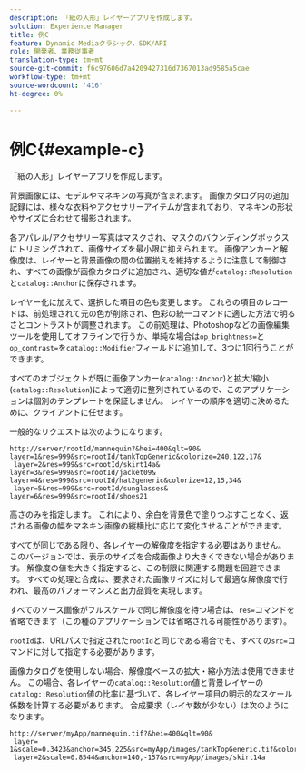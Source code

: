 ```yaml
---
description: 「紙の人形」レイヤーアプリを作成します。
solution: Experience Manager
title: 例C
feature: Dynamic Mediaクラシック，SDK/API
role: 開発者、業務従事者
translation-type: tm+mt
source-git-commit: f6c97606d7a4209427316d7367013ad9585a5cae
workflow-type: tm+mt
source-wordcount: '416'
ht-degree: 0%

---
```



# 例C{#example-c}

「紙の人形」レイヤーアプリを作成します。

背景画像には、モデルやマネキンの写真が含まれます。 画像カタログ内の追加記録には、様々な衣料やアクセサリーアイテムが含まれており、マネキンの形状やサイズに合わせて撮影されます。

各アパレル/アクセサリー写真はマスクされ、マスクのバウンディングボックスにトリミングされて、画像サイズを最小限に抑えられます。 画像アンカーと解像度は、レイヤーと背景画像の間の位置揃えを維持するように注意して制御され、すべての画像が画像カタログに追加され、適切な値が`catalog::Resolution`と`catalog::Anchor`に保存されます。

レイヤー化に加えて、選択した項目の色も変更します。 これらの項目のレコードは、前処理されて元の色が削除され、色彩の統一コマンドに適した方法で明るさとコントラストが調整されます。 この前処理は、Photoshopなどの画像編集ツールを使用してオフラインで行うか、単純な場合は`op_brightness=`と`op_contrast=`を`catalog::Modifier`フィールドに追加して、3つに1回行うことができます。

すべてのオブジェクトが既に画像アンカー(`catalog::Anchor`)と拡大/縮小(`catalog::Resolution`)によって適切に整列されているので、このアプリケーションは個別のテンプレートを保証しません。 レイヤーの順序を適切に決めるために、クライアントに任せます。

一般的なリクエストは次のようになります。

```
http://server/rootId/mannequin?&hei=400&qlt=90&
layer=1&res=999&src=rootId/tankTopGeneric&colorize=240,122,17&
 layer=2&res=999&src=rootId/skirt14a&
layer=3&res=999&src=rootId/jacket09&
layer=4&res=999&src=rootId/hat2generic&colorize=12,15,34&
 layer=5&res=999&src=rootId/sunglasses&
layer=6&res=999&src=rootId/shoes21
```

高さのみを指定します。 これにより、余白を背景色で塗りつぶすことなく、返される画像の幅をマネキン画像の縦横比に応じて変化させることができます。

すべてが同じである限り、各レイヤーの解像度を指定する必要はありません。 このバージョンでは、表示のサイズを合成画像より大きくできない場合があります。 解像度の値を大きく指定すると、この制限に関連する問題を回避できます。 すべての処理と合成は、要求された画像サイズに対して最適な解像度で行われ、最高のパフォーマンスと出力品質を実現します。

すべてのソース画像がフルスケールで同じ解像度を持つ場合は、`res=`コマンドを省略できます（この種のアプリケーションでは省略される可能性があります）。

`rootId`は、URLパスで指定された`rootId`と同じである場合でも、すべての`src=`コマンドに対して指定する必要があります。

画像カタログを使用しない場合、解像度ベースの拡大・縮小方法は使用できません。 この場合、各レイヤーの`catalog::Resolution`値と背景レイヤーの`catalog::Resolution`値の比率に基づいて、各レイヤー項目の明示的なスケール係数を計算する必要があります。 合成要求（レイヤ数が少ない）は次のようになります。

```
http://server/myApp/mannequin.tif?&hei=400&qlt=90&
 layer= 1&scale=0.3423&anchor=345,225&src=myApp/images/tankTopGeneric.tif&colorize=240,122,17&
 layer=2&scale=0.8544&anchor=140,-157&src=myApp/images/skirt14a
```

